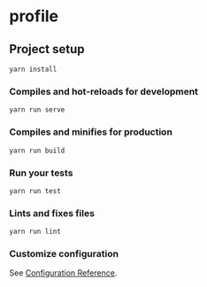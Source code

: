 # profile

## Project setup
```
yarn install
```

### Compiles and hot-reloads for development
```
yarn run serve
```

### Compiles and minifies for production
```
yarn run build
```

### Run your tests 
```
yarn run test
```

### Lints and fixes files
```
yarn run lint
```

### Customize configuration
See [Configuration Reference](https://cli.vuejs.org/config/).
